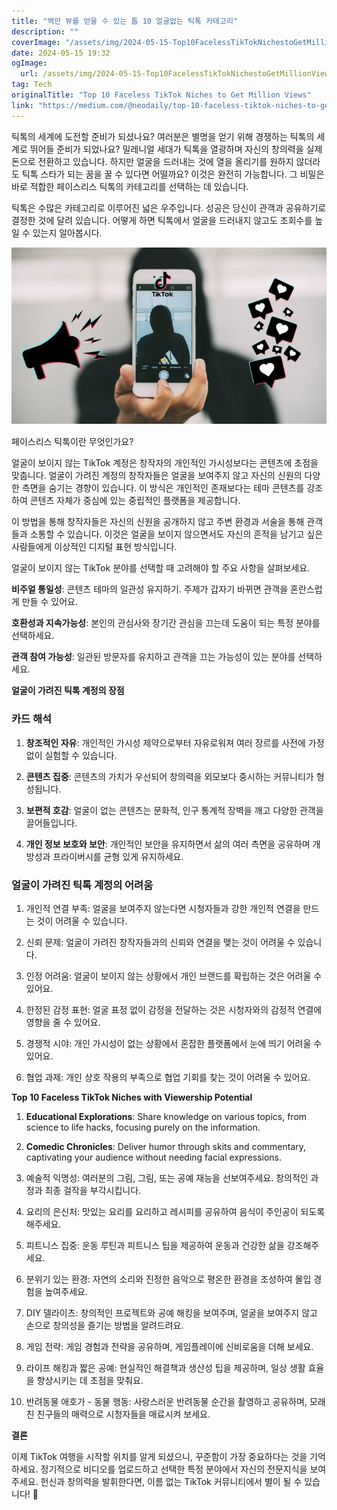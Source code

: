 ```yaml
---
title: "백만 뷰를 얻을 수 있는 톱 10 얼굴없는 틱톡 카테고리"
description: ""
coverImage: "/assets/img/2024-05-15-Top10FacelessTikTokNichestoGetMillionViews_0.png"
date: 2024-05-15 19:32
ogImage: 
  url: /assets/img/2024-05-15-Top10FacelessTikTokNichestoGetMillionViews_0.png
tag: Tech
originalTitle: "Top 10 Faceless TikTok Niches to Get Million Views"
link: "https://medium.com/@neodaily/top-10-faceless-tiktok-niches-to-get-a-lot-of-views-c8c39d12e9af"
---
```



틱톡의 세계에 도전할 준비가 되셨나요? 여러분은 별명을 얻기 위해 경쟁하는 틱톡의 세계로 뛰어들 준비가 되었나요? 밀레니얼 세대가 틱톡을 열광하며 자신의 창의력을 실제 돈으로 전환하고 있습니다. 하지만 얼굴을 드러내는 것에 열을 올리기를 원하지 않더라도 틱톡 스타가 되는 꿈을 꿀 수 있다면 어떨까요? 이것은 완전히 가능합니다. 그 비밀은 바로 적합한 페이스리스 틱톡의 카테고리를 선택하는 데 있습니다.

틱톡은 수많은 카테고리로 이루어진 넓은 우주입니다. 성공은 당신이 관객과 공유하기로 결정한 것에 달려 있습니다. 어떻게 하면 틱톡에서 얼굴을 드러내지 않고도 조회수를 높일 수 있는지 알아봅시다.

![Faceless TikTok](/assets/img/2024-05-15-Top10FacelessTikTokNichestoGetMillionViews_0.png)

페이스리스 틱톡이란 무엇인가요?



얼굴이 보이지 않는 TikTok 계정은 창작자의 개인적인 가시성보다는 콘텐츠에 초점을 맞춥니다. 얼굴이 가려진 계정의 창작자들은 얼굴을 보여주지 않고 자신의 신원의 다양한 측면을 숨기는 경향이 있습니다. 이 방식은 개인적인 존재보다는 테마 콘텐츠를 강조하여 콘텐츠 자체가 중심에 있는 중립적인 플랫폼을 제공합니다.

이 방법을 통해 창작자들은 자신의 신원을 공개하지 않고 주변 환경과 서술을 통해 관객들과 소통할 수 있습니다. 이것은 얼굴을 보이지 않으면서도 자신의 흔적을 남기고 싶은 사람들에게 이상적인 디지털 표현 방식입니다.

얼굴이 보이지 않는 TikTok 분야를 선택할 때 고려해야 할 주요 사항을 살펴보세요.



**비주얼 통일성**: 콘텐츠 테마의 일관성 유지하기. 주제가 갑자기 바뀌면 관객을 혼란스럽게 만들 수 있어요.

**호환성과 지속가능성**: 본인의 관심사와 장기간 관심을 끄는데 도움이 되는 특정 분야를 선택하세요.

**관객 참여 가능성**: 일관된 방문자를 유치하고 관객을 끄는 가능성이 있는 분야를 선택하세요.

**얼굴이 가려진 틱톡 계정의 장점**



### 카드 해석

1. **창조적인 자유**: 개인적인 가시성 제약으로부터 자유로워져 여러 장르를 사전에 가정 없이 실험할 수 있습니다.

2. **콘텐츠 집중**: 콘텐츠의 가치가 우선되어 창의력을 외모보다 중시하는 커뮤니티가 형성됩니다.

3. **보편적 호감**: 얼굴이 없는 콘텐츠는 문화적, 인구 통계적 장벽을 깨고 다양한 관객을 끌어들입니다.

4. **개인 정보 보호와 보안**: 개인적인 보안을 유지하면서 삶의 여러 측면을 공유하며 개방성과 프라이버시를 균형 있게 유지하세요.



### 얼굴이 가려진 틱톡 계정의 어려움

1. 개인적 연결 부족: 얼굴을 보여주지 않는다면 시청자들과 강한 개인적 연결을 만드는 것이 어려울 수 있습니다.

2. 신뢰 문제: 얼굴이 가려진 창작자들과의 신뢰와 연결을 맺는 것이 어려울 수 있습니다.



3. 인정 어려움: 얼굴이 보이지 않는 상황에서 개인 브랜드를 확립하는 것은 어려울 수 있어요.

4. 한정된 감정 표현: 얼굴 표정 없이 감정을 전달하는 것은 시청자와의 감정적 연결에 영향을 줄 수 있어요.

5. 경쟁적 시야: 개인 가시성이 없는 상황에서 혼잡한 플랫폼에서 눈에 띄기 어려울 수 있어요.

6. 협업 과제: 개인 상호 작용의 부족으로 협업 기회를 찾는 것이 어려울 수 있어요.



**Top 10 Faceless TikTok Niches with Viewership Potential**

1. **Educational Explorations**: Share knowledge on various topics, from science to life hacks, focusing purely on the information.

2. **Comedic Chronicles**: Deliver humor through skits and commentary, captivating your audience without needing facial expressions.



3. 예술적 익명성: 여러분의 그림, 그림, 또는 공예 재능을 선보여주세요. 창의적인 과정과 최종 걸작을 부각시킵니다.

4. 요리의 은신처: 맛있는 요리를 요리하고 레시피를 공유하여 음식이 주인공이 되도록 해주세요.

5. 피트니스 집중: 운동 루틴과 피트니스 팁을 제공하여 운동과 건강한 삶을 강조해주세요.

6. 분위기 있는 환경: 자연의 소리와 진정한 음악으로 평온한 환경을 조성하여 몰입 경험을 높여주세요.



7. DIY 델라이츠: 창의적인 프로젝트와 공예 해킹을 보여주며, 얼굴을 보여주지 않고 손으로 창의성을 즐기는 방법을 알려드려요.

8. 게임 전략: 게임 경험과 전략을 공유하며, 게임플레이에 신비로움을 더해 보세요.

9. 라이프 해킹과 짧은 공예: 현실적인 해결책과 생산성 팁을 제공하며, 일상 생활 효율을 향상시키는 데 초점을 맞춰요.

10. 반려동물 애호가 - 동물 행동: 사랑스러운 반려동물 순간을 촬영하고 공유하며, 모래친 친구들의 매력으로 시청자들을 매료시켜 보세요.



**결론**

이제 TikTok 여행을 시작할 위치를 알게 되셨으니, 꾸준함이 가장 중요하다는 것을 기억하세요. 정기적으로 비디오를 업로드하고 선택한 특정 분야에서 자신의 전문지식을 보여주세요. 헌신과 창의력을 발휘한다면, 이름 없는 TikTok 커뮤니티에서 별이 될 수 있습니다! 🌟
